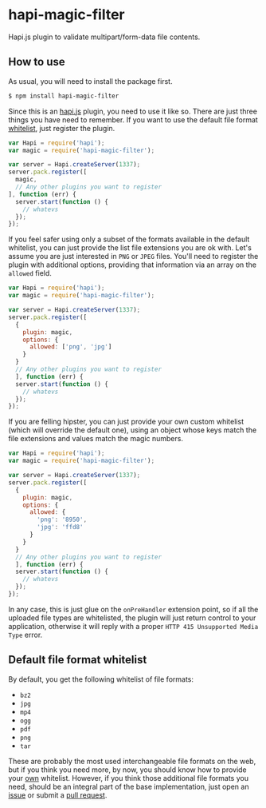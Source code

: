 # hapi-magic-filter

Hapi.js plugin to validate multipart/form-data file contents.


## How to use

As usual, you will need to install the package first.

```bash
$ npm install hapi-magic-filter
```

Since this is an [hapi.js](http://hapijs.com/) plugin, you need to use it like so. There are just three things you have need to remember. If you want to use the default file format [whitelist](#whitelist), just register the plugin.

```javascript
var Hapi = require('hapi');
var magic = require('hapi-magic-filter');

var server = Hapi.createServer(1337);
server.pack.register([
  magic,
  // Any other plugins you want to register
], function (err) {
  server.start(function () {
    // whatevs
  });
});
```

If you feel safer using only a subset of the formats available in the default whitelist, you can just provide the list file extensions you are ok with. Let's assume you are just interested in `PNG` or `JPEG` files. You'll need to register the plugin with additional options, providing that information via an array on the `allowed` field.

```javascript
var Hapi = require('hapi');
var magic = require('hapi-magic-filter');

var server = Hapi.createServer(1337);
server.pack.register([
  {
    plugin: magic,
    options: {
      allowed: ['png', 'jpg']
    }
  }
  // Any other plugins you want to register
  ], function (err) {
  server.start(function () {
    // whatevs
  });
});
```

<a name="hipster">If you are felling hipster, you can just provide your own custom whitelist (which will override the default one), using an object whose keys match the file extensions and values match the magic numbers.</a>

```javascript
var Hapi = require('hapi');
var magic = require('hapi-magic-filter');

var server = Hapi.createServer(1337);
server.pack.register([
  {
    plugin: magic,
    options: {
      allowed: {
        'png': '8950',
        'jpg': 'ffd8'
      }
    }
  }
  // Any other plugins you want to register
  ], function (err) {
  server.start(function () {
    // whatevs
  });
});
```

In any case, this is just glue on the `onPreHandler` extension point, so if all the uploaded file types are whitelisted, the plugin will just return control to your application, otherwise it will reply with a proper `HTTP 415 Unsupported Media Type` error.

## <a name="whitelist">Default file format whitelist</a>

By default, you get the following whitelist of file formats:

* `bz2`
* `jpg`
* `mp4`
* `ogg`
* `pdf`
* `png`
* `tar`

These are probably the most used interchangeable file formats on the web, but if you think you need more, by now, you should know how to provide your [own](#hipster) whitelist. However, if you think those additional file formats you need, should be an integral part of the base implementation, just open an [issue](//github.com/ruiquelhas/hapi-magic-filter/issues/new) or submit a [pull request](//github.com/ruiquelhas/hapi-magic-filter/compare/).
